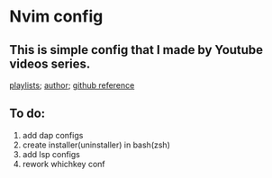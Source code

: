 # Nvim config
## This is simple config that I made by Youtube videos series.
[playlists](https://youtu.be/ctH-a-1eUME); [author](https://www.youtube.com/c/ChrisAtMachine);
[github reference](https://github.com/LunarVim/Neovim-from-scratch)

## To do:
1. add dap configs 
2. create installer(uninstaller) in bash(zsh)
3. add lsp configs
4. rework whichkey conf
